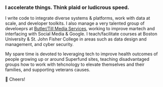 ### I accelerate things. Think plaid or ludicrous speed.

I write code to integrate diverse systems & platforms, work with data at scale, and developer toolkits. I also manage a very talented group of develoeprs at [Butler/Till Media Services](https://butlertill.com/), working to improve martech and interfacing with Social Media & Google. I teach/facilitate courses at Boston University & St. John Fisher College in areas such as data design and management, and cyber security. 

My spare time is devoted to leveraging tech to improve health outcomes of people growing up or around Superfund sites, teaching disadvantaged groups how to work with tehcnology to elevate themselves and their families, and supporting veterans causes.

🥂 Cheers!
